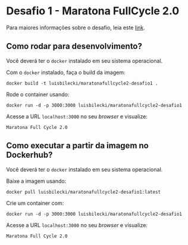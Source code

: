 # Desafio 1 - Maratona FullCycle 2.0

Para maiores informações sobre o desafio, leia este [link](https://github.com/codeedu/maratona2-desafios#desafio-1).

## Como rodar para desenvolvimento?

Você deverá ter o `docker` instalado em seu sistema operacional.

Com o `docker` instalado, faça o build da imagem:

`docker build -t luisbilecki/maratonafullcycle2-desafio1 . `

Rode o container usando:

`docker run -d -p 3000:3000 luisbilecki/maratonafullcycle2-desafio1`

Acesse a URL `localhost:3000` no seu *browser* e visualize:

`Maratona Full Cycle 2.0`

## Como executar a partir da imagem no Dockerhub?

Você deverá ter o `docker` instalado em seu sistema operacional.

Baixe a imagem usando:

`docker pull luisbilecki/maratonafullcycle2-desafio1:latest`

Crie um container com:

`docker run -d -p 3000:3000 luisbilecki/maratonafullcycle2-desafio1`

Acesse a URL `localhost:3000` no seu *browser* e visualize:

`Maratona Full Cycle 2.0`
